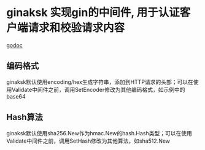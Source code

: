 # ginaksk 实现gin的中间件, 用于认证客户端请求和校验请求内容

[godoc](https://pkg.go.dev/github.com/antlinker/ginaksk?tab=doc)

## 编码格式

ginaksk默认使用encoding/hex生成字符串，添加到HTTP请求的头部；可以在使用Validate中间件之前，调用SetEncoder修改为其他编码格式，如示例中的base64

## Hash算法

ginaksk默认使用sha256.New作为hmac.New的hash.Hash类型；可以在使用Validate中间件之前，调用SetHash修改为其他算法，如sha512.New

